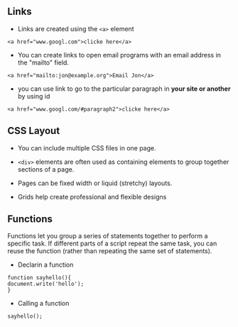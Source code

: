 ## Links

+ Links are created using the `<a>` element
```
<a href="www.googl.com">clicke here</a>
```


+ You can create links to open email programs with an email address in the "mailto" field.

```
<a href="mailto:jon@example.org">Email Jon</a>
```

+ you can use link to go to the particular paragraph in  **your site or another** by using id 

```
<a href="www.googl.com/#paragraph2">clicke here</a>

```


## CSS Layout

+ You can include multiple CSS files in one page.

+ `<div>` elements are often used as containing elements to group together sections of a page.

+ Pages can be fixed width or liquid (stretchy) layouts.
+ Grids help create professional and flexible designs



## Functions
 Functions let you group a series of statements together to perform a
 specific task. If different parts of a script repeat the same task, you can
 reuse the function (rather than repeating the same set of statements). 
  + Declarin a function
   ```
   function sayhello(){
   document.write('hello');
   }
   ```
  + Calling a function
   ```
   sayhello();
   ```
